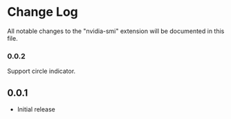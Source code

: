 # Change Log
All notable changes to the "nvidia-smi" extension will be documented in this file.

### 0.0.2

Support circle indicator.

## 0.0.1
- Initial release
